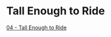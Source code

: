 # Tall Enough to Ride

[04 - Tall Enough to Ride](https://colab.research.google.com/drive/1HYL5I26E6Lrm31RbBC0_UK9ZblLCayJg?usp=sharing)